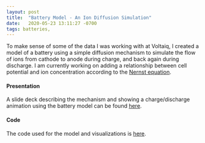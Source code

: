 ```yaml
---
layout: post
title:  "Battery Model - An Ion Diffusion Simulation"
date:   2020-05-23 13:11:27 -0700
tags: batteries, 
---
```

To make sense of some of the data I was working with at Voltaiq, I created a model of a battery using a simple diffusion mechanism to simulate the flow of ions from cathode to anode during charge, and back again during discharge. I am currently working on adding a relationship between cell potential and ion concentration according to the [Nernst equation](https://en.wikipedia.org/wiki/Nernst_equation).

#### Presentation
A slide deck describing the mechanism and showing a charge/discharge animation using the battery model can be found [here](https://docs.google.com/presentation/d/1LLgCsxfwwLnb27xaBQQDY7WngTbKWJailY0dJrO9XdE/edit#slide=id.p).

#### Code
The code used for the model and visualizations is [here](https://github.com/fayvor/battery-model).
